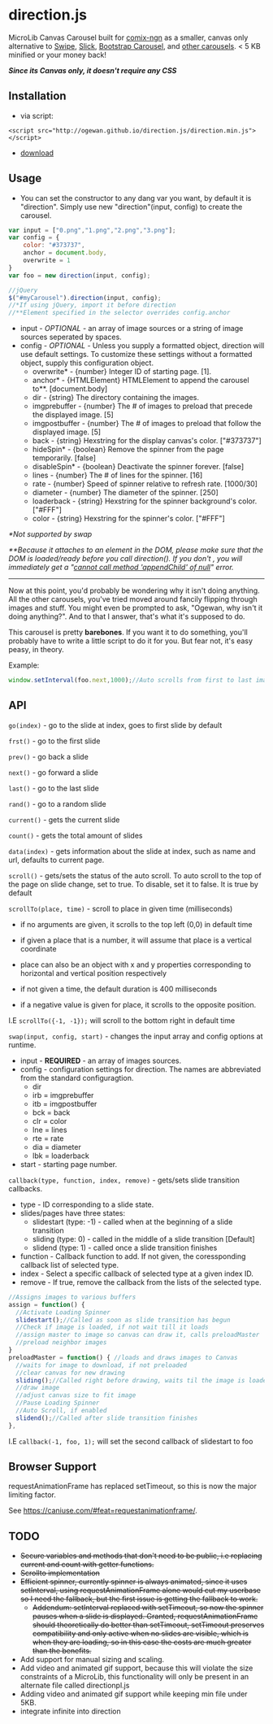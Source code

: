 # direction.js
MicroLib Canvas Carousel built for [comix-ngn] as a smaller, canvas only alternative to [Swipe], [Slick], [Bootstrap Carousel], and [other carousels]. < 5 KB minified or your money back!

***Since its Canvas only, it doesn't require any CSS***
## Installation
* via script: 
  
```<script src="http://ogewan.github.io/direction.js/direction.min.js"></script>```

* [download](http://ogewan.github.io/direction.js/direction.min.js)

## Usage
* You can set the constructor to any dang var you want, by default it is "direction". Simply use new "direction"(input, config) to create the carousel.

``` js
var input = ["0.png","1.png","2.png","3.png"];
var config = {
	color: "#373737",
	anchor = document.body,
	overwrite = 1
}
var foo = new direction(input, config);

//jQuery
$("#myCarousel").direction(input, config);
//*If using jQuery, import it before direction
//**Element specified in the selector overrides config.anchor
```
* input - *OPTIONAL* - an array of image sources or a string of image sources seperated by spaces.
* config - *OPTIONAL* - Unless you supply a formatted object, direction will use default settings. To customize these settings without a formatted object, supply this configuration object.
  * overwrite* - {number} Integer ID of starting page. [1].
  * anchor* - {HTMLElement} HTMLElement to append the carousel to**. [document.body]
  * dir - {string} The directory containing the images.
  * imgprebuffer - {number} The # of images to preload that precede the displayed image. [5]
  * imgpostbuffer - {number} The # of images to preload that follow the displayed image. [5]
  * back - {string} Hexstring for the display canvas's color. ["#373737"]
  * hideSpin* - {boolean} Remove the spinner from the page temporarily. [false]
  * disableSpin* - {boolean} Deactivate the spinner forever. [false]
  * lines - {number} The # of lines for the spinner. [16]
  * rate - {number} Speed of spinner relative to refresh rate. [1000/30]
  * diameter - {number} The diameter of the spinner. [250]
  * loaderback - {string} Hexstring for the spinner background's color. ["#FFF"]
  * color - {string} Hexstring for the spinner's color. ["#FFF"]

_*Not supported by swap_

_**Because it attaches to an element in the DOM, please make sure that the DOM is loaded/ready before you call direction(). If you don't , you will immediately get a "[cannot call method 'appendChild' of null]" error._
****

Now at this point, you'd probably be wondering why it isn't doing anything. All the other carousels, you've tried moved around fancily flipping through images and stuff. You might even be prompted to ask, "Ogewan, why isn't it doing anything?". And to that I answer, that's what it's supposed to do.

This carousel is pretty **barebones**. If you want it to do something, you'll probably have to write a little script to do it for you. But fear not, it's easy peasy, in theory.

Example: 
``` js 
window.setInterval(foo.next,1000);//Auto scrolls from first to last image
```

## API

`go(index)` - go to the slide at index, goes to first slide by default

`frst()` - go to the first slide

`prev()` - go back a slide

`next()` - go forward a slide

`last()` - go to the last slide

`rand()` - go to a random slide

`current()` - gets the current slide

`count()` - gets the total amount of slides

`data(index)` - gets information about the slide at index, such as name and url, defaults to current page.

`scroll()` - gets/sets the status of the auto scroll. To auto scroll to the top of the page on slide change, set to true. To disable, set it to false. It is true by default

`scrollTo(place, time)` - scroll to place in given time (milliseconds)
* if no arguments are given, it scrolls to the top left (0,0) in default time

* if given a place that is a number, it will assume that place is a vertical coordinate

* place can also be an object with x and y properties corresponding to horizontal and vertical position respectively

* if not given a time, the default duration is 400 milliseconds

* if a negative value is given for place, it scrolls to the opposite position.
  
I.E ```scrollTo({-1, -1});``` will scroll to the bottom right in default time

`swap(input, config, start)` - changes the input array and config options at runtime.
* input - **REQUIRED** - an array of images sources.
* config - configuration settings for direction. The names are abbreviated from the standard configuragtion. 
  * dir
  * irb = imgprebuffer
  * itb = imgpostbuffer
  * bck = back
  * clr = color
  * lne = lines
  * rte = rate
  * dia = diameter
  * lbk = loaderback
* start - starting page number.

`callback(type, function, index, remove)` - gets/sets slide transition callbacks.
* type - ID corresponding to a slide state.
* slides/pages have three states:
  * slidestart (type: -1) - called when at the beginning of a slide transition
  * sliding (type: 0) - called in the middle of a slide transition [Default]
  * slidend (type: 1) - called once a slide transition finishes
* function - Callback function to add. If not given, the coressponding callback list of selected type.
* index - Select a specific callback of selected type at a given index ID.
* remove - If true, remove the callback from the lists of the selected type.
``` js
//Assigns images to various buffers
assign = function() {
  //Activate Loading Spinner
  slidestart();//Called as soon as slide transition has begun
  //Check if image is loaded, if not wait till it loads
  //assign master to image so canvas can draw it, calls preloadMaster
  //preload neighbor images
}
preloadMaster = function() { //loads and draws images to Canvas
  //waits for image to download, if not preloaded
  //clear canvas for new drawing
  sliding();//Called right before drawing, waits til the image is loaded
  //draw image
  //adjust canvas size to fit image
  //Pause Loading Spinner
  //Auto Scroll, if enabled
  slidend();//Called after slide transition finishes
},

```

I.E ```callback(-1, foo, 1);``` will set the second callback of slidestart to foo

## Browser Support
requestAnimationFrame has replaced setTimeout, so this is now the major limiting factor.

See https://caniuse.com/#feat=requestanimationframe/.

## TODO
* ~~Secure variables and methods that don't need to be public, i.e replacing current and count with getter functions.~~
* ~~Scrollto implementation~~
* ~~Efficient spinner, currently spinner is always animated, since it uses setInterval, using requestAnimationFrame alone would cut my userbase so I need the fallback, but the first issue is getting the fallback to work.~~
  * ~~Addendum: setInterval replaced with setTimeout, so now the spinner pauses when a slide is displayed. Granted, requestAnimationFrame should theoretically do better than setTimeout, setTimeout preserves compatibility and only active when no slides are visible, which is when they are loading, so in this case the costs are much greater than the benefits.~~
* Add support for manual sizing and scaling.
* Add video and animated gif support, because this will violate the size constraints of a MicroLib, this functionality will only be present in an alternate file called directionpl.js
* Adding video and animated gif support while keeping min file under 5KB.
* integrate infinite into direction

[comix-ngn]: http://comixngn.js.org/
[Slick]: http://kenwheeler.github.io/slick/
[Google's Closure Compiler]: https://developers.google.com/closure/compiler/
[Swipe]: https://github.com/thebird/swipe
[Bootstrap Carousel]: http://getbootstrap.com/javascript/
[other carousels]: https://www.google.com/webhp?sourceid=chrome-instant&ion=1&espv=2&es_th=1&ie=UTF-8#q=carousels&es_th=1
[cannot call method 'appendChild' of null]: http://stackoverflow.com/questions/8670530/javascript-error-cannot-call-method-appendchild-of-null
